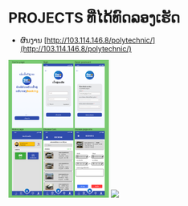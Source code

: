 # PROJECTS ທີ່ໄດ້ທົດລອງເຮັດ 
+ ຜົນງານ
[http://103.114.146.8/polytechnic/](http://103.114.146.8/polytechnic/)
<img src='/img/carbooking1.png' width='200'>
<img src='/img/Divi.png' width='200'>